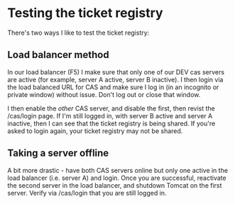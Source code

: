 # Testing the ticket registry

There's two ways I like to test the ticket registry:

## Load balancer method
In our load balancer (F5) I make sure that only one of our DEV cas servers are active (for example, server A active, server B inactive).  I then login via the load balanced URL for CAS and make sure I log in (in an incognito or private window) without issue.  Don't log out or close that window.

I then enable the *other* CAS server, and disable the first, then revist the /cas/login page.  If I'm still logged in, with server B active and server A inactive, then I can see that the ticket registry is being shared.  If you're asked to login again, your ticket registry may not be shared.

## Taking a server offline
A bit more drastic - have both CAS servers online but only one active in the load balancer (i.e. server A) and login.  Once you are successful, reactivate the second server in the load balancer, and shutdown Tomcat on the first server.  Verify via /cas/login that you are still logged in.